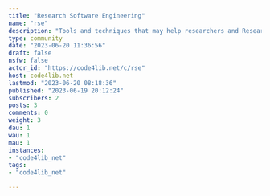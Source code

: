 ```yaml
---
title: "Research Software Engineering" 
name: "rse"
description: "Tools and techniques that may help researchers and Research Software Engineers.Anyone who creates software for research qualifies as RSE.That said, posts need not be only applicable to software engineering for research – they may also apply to software engineering for libraries 😁 "
type: community
date: "2023-06-20 11:36:56"
draft: false
nsfw: false
actor_id: "https://code4lib.net/c/rse"
host: code4lib.net
lastmod: "2023-06-20 08:18:36"
published: "2023-06-19 20:12:24"
subscribers: 2
posts: 3
comments: 0
weight: 3
dau: 1
wau: 1
mau: 1
instances:
- "code4lib_net"
tags: 
- "code4lib_net"

---
```

